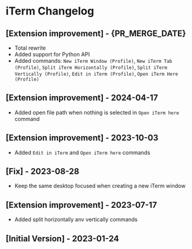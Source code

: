 # iTerm Changelog

## [Extension improvement] - {PR_MERGE_DATE}
- Total rewrite
- Added support for Python API
- Added commands: `New iTerm Window (Profile)`, `New iTerm Tab (Profile)`, `Split iTerm Horizontally (Profile)`, `Split iTerm Vertically (Profile)`, `Edit in iTerm (Profile)`, `Open iTerm Here (Profile)`

## [Extension improvement] - 2024-04-17
- Added open file path when nothing is selected in `Open iTerm here` command

## [Extension improvement] - 2023-10-03
- Added `Edit in iTerm` and `Open iTerm here` commands

## [Fix] - 2023-08-28
- Keep the same desktop focused when creating a new iTerm window

## [Extension improvement] - 2023-07-17
- Added split horizontally anv vertically commands

## [Initial Version] - 2023-01-24
